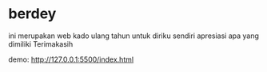 # berdey
ini merupakan web kado ulang tahun untuk diriku sendiri
apresiasi apa yang dimiliki 
Terimakasih

demo: http://127.0.0.1:5500/index.html
